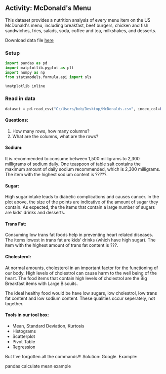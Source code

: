 ## Activity: McDonald's Menu

This dataset provides a nutrition analysis of every menu item on the US McDonald's menu, including breakfast, beef burgers, chicken and fish sandwiches, fries, salads, soda, coffee and tea, milkshakes, and desserts.

Download data file [here](menu.csv)

### Setup

```python
import pandas as pd
import matplotlib.pyplot as plt
import numpy as np
from statsmodels.formula.api import ols

%matplotlib inline
```

### Read in data

```python
dataset = pd.read_csv("C:/Users/bob/Desktop/McDonalds.csv", index_col=False)
```

#### Questions:
1. How many rows, how many columns?
2. What are the columns, what are the rows?

#### Sodium:
It is recommended to consume between 1,500 milligrams to 2,300 milligrams of sodium daily. 
One teaspoon of table salt contains the maximum amount of daily sodium recommended, which is 2,300 milligrams.
The item with the highest sodium content is ?????.

#### Sugar:
High sugar intake leads to diabetic complications and causes cancer. 
In the plot above, the size of the points are indicative of the amount of sugar they contain. 
As expected, the the items that contain a large number of sugars are kids’ drinks and desserts.

#### Trans Fat:
Consuming low trans fat foods help in preventing heart related diseases. 
The items lowest in trans fat are kids’ drinks (which have high sugar). 
The item with the highest amount of trans fat content is ???.

#### Cholesterol:
At normal amounts, cholesterol in an important factor for the functioning of our body. High levels of cholestrol can cause harm to the well being of the heart. The food items that contain high levels of cholestrol are the Big Breakfast items with Large Biscuits.

The ideal healthy food would be have low sugars, low cholestrol, low trans fat content and low sodium content. These qualities occur seperately, not together.


#### Tools in our tool box:
- Mean, Standard Deviation, Kurtosis
- Histograms
- Scatterplot
- Pivot Table
- Regression

But I've forgotten all the commands!!! Solution: Google. Example:   

   pandas calculate mean example

